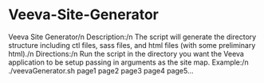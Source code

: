 Veeva-Site-Generator
====================

Veeva Site Generator/n
Description:/n
The script will generate the directory structure including ctl files, sass files, and html files (with some preliminary html)./n
Directions:/n
Run the script in the directory you want the Veeva application to be setup passing in arguments as the site map.
Example:/n
./veevaGenerator.sh page1 page2 page3 page4 page5...
